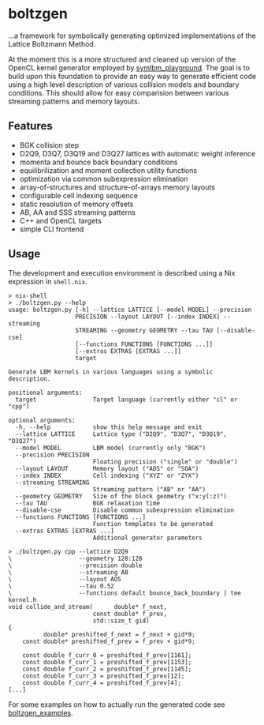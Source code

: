 # boltzgen

…a framework for symbolically generating optimized implementations of the Lattice Boltzmann Method.

At the moment this is a more structured and cleaned up version of the OpenCL kernel generator employed by [symlbm_playground](https://tree.kummerlaender.eu/projects/symlbm_playground/). The goal is to build upon this foundation to provide an easy way to generate efficient code using a high level description of various collision models and boundary conditions. This should allow for easy comparision between various streaming patterns and memory layouts.

## Features

* BGK collision step
* D2Q9, D3Q7, D3Q19 and D3Q27 lattices with automatic weight inference
* momenta and bounce back boundary conditions
* equilibrilization and moment collection utility functions
* optimization via common subexpression elimination
* array-of-structures and structure-of-arrays memory layouts
* configurable cell indexing sequence
* static resolution of memory offsets
* AB, AA and SSS streaming patterns
* C++ and OpenCL targets
* simple CLI frontend

## Usage

The development and execution environment is described using a Nix expression in `shell.nix`.

```
> nix-shell
> ./boltzgen.py --help
usage: boltzgen.py [-h] --lattice LATTICE [--model MODEL] --precision
                   PRECISION --layout LAYOUT [--index INDEX] --streaming
                   STREAMING --geometry GEOMETRY --tau TAU [--disable-cse]
                   [--functions FUNCTIONS [FUNCTIONS ...]]
                   [--extras EXTRAS [EXTRAS ...]]
                   target

Generate LBM kernels in various languages using a symbolic description.

positional arguments:
  target                Target language (currently either "cl" or "cpp")

optional arguments:
  -h, --help            show this help message and exit
  --lattice LATTICE     Lattice type ("D2Q9", "D3Q7", "D3Q19", "D3Q27")
  --model MODEL         LBM model (currently only "BGK")
  --precision PRECISION
                        Floating precision ("single" or "double")
  --layout LAYOUT       Memory layout ("AOS" or "SOA")
  --index INDEX         Cell indexing ("XYZ" or "ZYX")
  --streaming STREAMING
                        Streaming pattern ("AB" or "AA")
  --geometry GEOMETRY   Size of the block geometry ("x:y(:z)")
  --tau TAU             BGK relaxation time
  --disable-cse         Disable common subexpression elimination
  --functions FUNCTIONS [FUNCTIONS ...]
                        Function templates to be generated
  --extras EXTRAS [EXTRAS ...]
                        Additional generator parameters

> ./boltzgen.py cpp --lattice D2Q9
\                   --geometry 128:128
\                   --precision double
\                   --streaming AB
\                   --layout AOS
\                   --tau 0.52
\                   --functions default bounce_back_boundary | tee kernel.h
void collide_and_stream(      double* f_next,
                        const double* f_prev,
                        std::size_t gid)
{
          double* preshifted_f_next = f_next + gid*9;
    const double* preshifted_f_prev = f_prev + gid*9;

    const double f_curr_0 = preshifted_f_prev[1161];
    const double f_curr_1 = preshifted_f_prev[1153];
    const double f_curr_2 = preshifted_f_prev[1145];
    const double f_curr_3 = preshifted_f_prev[12];
    const double f_curr_4 = preshifted_f_prev[4];
[...]
```

For some examples on how to actually run the generated code see [boltzgen_examples](https://github.com/KnairdA/boltzgen_examples).
